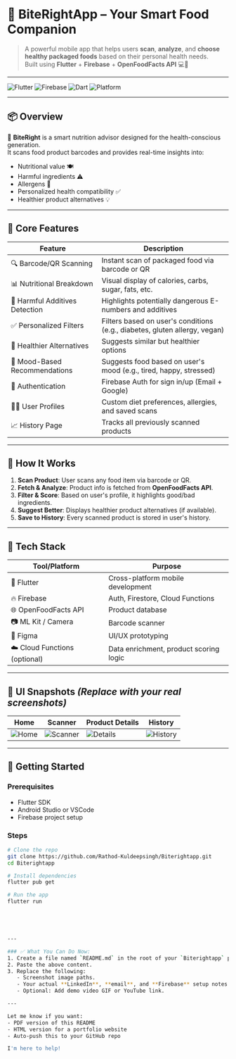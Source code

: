 # 🍏 BiteRightApp – Your Smart Food Companion

> A powerful mobile app that helps users **scan**, **analyze**, and **choose healthy packaged foods** based on their personal health needs.  
> Built using **Flutter** + **Firebase** + **OpenFoodFacts API** 💻📱

---

![Flutter](https://img.shields.io/badge/Flutter-02569B?style=for-the-badge&logo=flutter&logoColor=white)
![Firebase](https://img.shields.io/badge/Firebase-FFCA28?style=for-the-badge&logo=firebase&logoColor=black)
![Dart](https://img.shields.io/badge/Dart-0175C2?style=for-the-badge&logo=dart&logoColor=white)
![Platform](https://img.shields.io/badge/Platform-Android%20%7C%20iOS-blueviolet?style=for-the-badge)

---

## 📦 Overview

🧠 **BiteRight** is a smart nutrition advisor designed for the health-conscious generation.  
It scans food product barcodes and provides real-time insights into:

- Nutritional value 🍽️
- Harmful ingredients ⚠️
- Allergens 🤧
- Personalized health compatibility ✅
- Healthier product alternatives 💡

---

## 🧩 Core Features

| Feature                         | Description                                                                 |
|-------------------------------|-----------------------------------------------------------------------------|
| 🔍 Barcode/QR Scanning         | Instant scan of packaged food via barcode or QR                             |
| 📊 Nutritional Breakdown       | Visual display of calories, carbs, sugar, fats, etc.                        |
| 🧪 Harmful Additives Detection | Highlights potentially dangerous E-numbers and additives                    |
| ✅ Personalized Filters         | Filters based on user's conditions (e.g., diabetes, gluten allergy, vegan) |
| 🔄 Healthier Alternatives      | Suggests similar but healthier options                                      |
| 🎯 Mood-Based Recommendations | Suggests food based on user's mood (e.g., tired, happy, stressed)          |
| 🔐 Authentication              | Firebase Auth for sign in/up (Email + Google)                               |
| 🧑‍💼 User Profiles              | Custom diet preferences, allergies, and saved scans                         |
| 📈 History Page                | Tracks all previously scanned products                                     |

---

## 🚧 How It Works

1. **Scan Product**: User scans any food item via barcode or QR.
2. **Fetch & Analyze**: Product info is fetched from **OpenFoodFacts API**.
3. **Filter & Score**: Based on user's profile, it highlights good/bad ingredients.
4. **Suggest Better**: Displays healthier product alternatives (if available).
5. **Save to History**: Every scanned product is stored in user's history.

---

## 🔧 Tech Stack

| Tool/Platform | Purpose |
|---------------|---------|
| 🧩 Flutter     | Cross-platform mobile development |
| 🔥 Firebase    | Auth, Firestore, Cloud Functions |
| 🌐 OpenFoodFacts API | Product database |
| 📷 ML Kit / Camera | Barcode scanner |
| 🎨 Figma       | UI/UX prototyping |
| ☁️ Cloud Functions (optional) | Data enrichment, product scoring logic |

---

## 📸 UI Snapshots *(Replace with your real screenshots)*

| Home | Scanner | Product Details | History |
|------|---------|------------------|---------|
| ![Home](assets/screens/home.png) | ![Scanner](assets/screens/scan.png) | ![Details](assets/screens/details.png) | ![History](assets/screens/history.png) |

---

## 🚀 Getting Started

### Prerequisites
- Flutter SDK
- Android Studio or VSCode
- Firebase project setup

### Steps

```bash
# Clone the repo
git clone https://github.com/Rathod-Kuldeepsingh/Biterightapp.git
cd Biterightapp

# Install dependencies
flutter pub get

# Run the app
flutter run





---

### ✅ What You Can Do Now:
1. Create a file named `README.md` in the root of your `Biterightapp` project.
2. Paste the above content.
3. Replace the following:
   - Screenshot image paths.
   - Your actual **LinkedIn**, **email**, and **Firebase** setup notes.
   - Optional: Add demo video GIF or YouTube link.

---

Let me know if you want:
- PDF version of this README
- HTML version for a portfolio website
- Auto-push this to your GitHub repo

I'm here to help!

